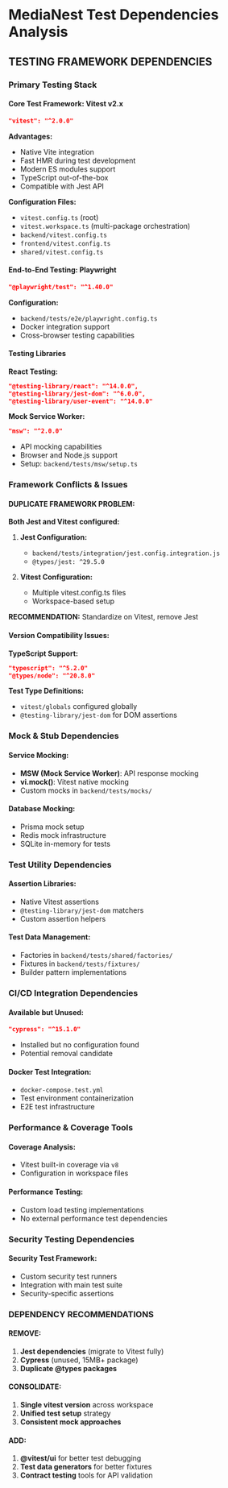 # MediaNest Test Dependencies Analysis

## TESTING FRAMEWORK DEPENDENCIES

### Primary Testing Stack

#### Core Test Framework: **Vitest v2.x**
```json
"vitest": "^2.0.0"
```

**Advantages:**
- Native Vite integration
- Fast HMR during test development  
- Modern ES modules support
- TypeScript out-of-the-box
- Compatible with Jest API

**Configuration Files:**
- `vitest.config.ts` (root)
- `vitest.workspace.ts` (multi-package orchestration)
- `backend/vitest.config.ts`
- `frontend/vitest.config.ts`
- `shared/vitest.config.ts`

#### End-to-End Testing: **Playwright**
```json
"@playwright/test": "^1.40.0"
```

**Configuration:**
- `backend/tests/e2e/playwright.config.ts`
- Docker integration support
- Cross-browser testing capabilities

#### Testing Libraries

**React Testing:**
```json
"@testing-library/react": "^14.0.0",
"@testing-library/jest-dom": "^6.0.0",
"@testing-library/user-event": "^14.0.0"
```

**Mock Service Worker:**
```json
"msw": "^2.0.0"
```
- API mocking capabilities
- Browser and Node.js support
- Setup: `backend/tests/msw/setup.ts`

### Framework Conflicts & Issues

#### DUPLICATE FRAMEWORK PROBLEM:
**Both Jest and Vitest configured:**

1. **Jest Configuration:**
   - `backend/tests/integration/jest.config.integration.js`
   - `@types/jest: ^29.5.0`

2. **Vitest Configuration:**
   - Multiple vitest.config.ts files
   - Workspace-based setup

**RECOMMENDATION:** Standardize on Vitest, remove Jest

#### Version Compatibility Issues:

**TypeScript Support:**
```json
"typescript": "^5.2.0"
"@types/node": "^20.8.0"
```

**Test Type Definitions:**
- `vitest/globals` configured globally
- `@testing-library/jest-dom` for DOM assertions

### Mock & Stub Dependencies

#### Service Mocking:
- **MSW (Mock Service Worker)**: API response mocking
- **vi.mock()**: Vitest native mocking
- Custom mocks in `backend/tests/mocks/`

#### Database Mocking:
- Prisma mock setup
- Redis mock infrastructure
- SQLite in-memory for tests

### Test Utility Dependencies

#### Assertion Libraries:
- Native Vitest assertions
- `@testing-library/jest-dom` matchers
- Custom assertion helpers

#### Test Data Management:
- Factories in `backend/tests/shared/factories/`
- Fixtures in `backend/tests/fixtures/`
- Builder pattern implementations

### CI/CD Integration Dependencies

#### Available but Unused:
```json
"cypress": "^15.1.0"
```
- Installed but no configuration found
- Potential removal candidate

#### Docker Test Integration:
- `docker-compose.test.yml`
- Test environment containerization
- E2E test infrastructure

### Performance & Coverage Tools

#### Coverage Analysis:
- Vitest built-in coverage via `v8`
- Configuration in workspace files

#### Performance Testing:
- Custom load testing implementations
- No external performance test dependencies

### Security Testing Dependencies

#### Security Test Framework:
- Custom security test runners
- Integration with main test suite
- Security-specific assertions

### DEPENDENCY RECOMMENDATIONS

#### REMOVE:
1. **Jest dependencies** (migrate to Vitest fully)
2. **Cypress** (unused, 15MB+ package)
3. **Duplicate @types packages**

#### CONSOLIDATE:
1. **Single vitest version** across workspace
2. **Unified test setup** strategy
3. **Consistent mock approaches**

#### ADD:
1. **@vitest/ui** for better test debugging
2. **Test data generators** for better fixtures
3. **Contract testing** tools for API validation